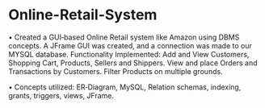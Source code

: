 # Online-Retail-System

• Created a GUI‐based Online Retail system like Amazon using DBMS concepts. A JFrame GUI was created, and a connection was made to our MYSQL database. Functionality Implemented: Add and View Customers, Shopping Cart, Products, Sellers and Shippers. View and place Orders and Transactions by Customers. Filter Products on multiple grounds.

• Concepts utilized: ER‐Diagram, MySQL, Relation schemas, indexing, grants, triggers, views, JFrame.
